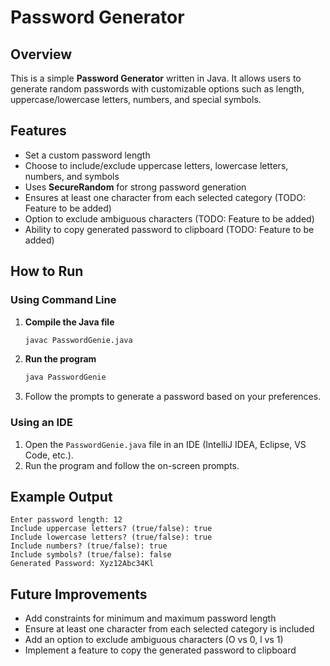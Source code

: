 # Password Generator

## Overview
This is a simple **Password Generator** written in Java. It allows users to generate random passwords with customizable options such as length, uppercase/lowercase letters, numbers, and special symbols.

## Features
- Set a custom password length
- Choose to include/exclude uppercase letters, lowercase letters, numbers, and symbols
- Uses **SecureRandom** for strong password generation
- Ensures at least one character from each selected category (TODO: Feature to be added)
- Option to exclude ambiguous characters (TODO: Feature to be added)
- Ability to copy generated password to clipboard (TODO: Feature to be added)

## How to Run
### Using Command Line
1. **Compile the Java file**
   ```sh
   javac PasswordGenie.java
   ```
2. **Run the program**
   ```sh
   java PasswordGenie
   ```
3. Follow the prompts to generate a password based on your preferences.

### Using an IDE
1. Open the `PasswordGenie.java` file in an IDE (IntelliJ IDEA, Eclipse, VS Code, etc.).
2. Run the program and follow the on-screen prompts.

## Example Output
```
Enter password length: 12
Include uppercase letters? (true/false): true
Include lowercase letters? (true/false): true
Include numbers? (true/false): true
Include symbols? (true/false): false
Generated Password: Xyz12Abc34Kl
```

## Future Improvements
-  Add constraints for minimum and maximum password length
-  Ensure at least one character from each selected category is included
-  Add an option to exclude ambiguous characters (O vs 0, l vs 1)
-  Implement a feature to copy the generated password to clipboard
